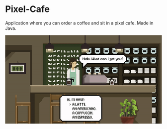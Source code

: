 # Pixel-Cafe
Application where you can order a coffee and sit in a pixel cafe. Made 
in Java.

<p align="center">
  <img src="res/gif/demo.gif" alt="animated" />
</p>
